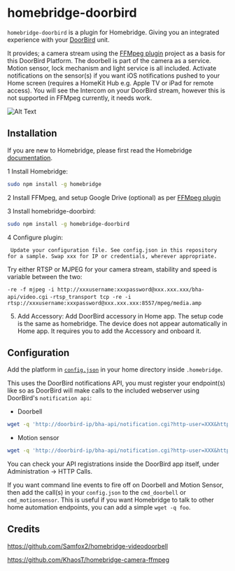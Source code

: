 # homebridge-doorbird

`homebridge-doorbird` is a plugin for Homebridge.  Giving you an integrated experience with your [DoorBird](https://www.doorbird.com) unit.

It provides; a camera stream using the [FFMpeg plugin](https://github.com/KhaosT/homebridge-camera-ffmpeg) project as a basis for this DoorBird Platform.  The doorbell is part of the camera as a service.  Motion sensor, lock mechanism and light service is all included. Activate notifications on the sensor(s) if you want iOS notifications pushed to your Home screen (requires a HomeKit Hub e.g. Apple TV or iPad for remote access).  You will see the Intercom on your DoorBird stream, however this is not supported in FFMpeg currently, it needs work.

![Alt Text](https://github.com/brownad/homebridge-doorbird/blob/master/doorbird.gif)

## Installation

If you are new to Homebridge, please first read the Homebridge [documentation](https://www.npmjs.com/package/homebridge).

1 Install Homebridge:
```sh
sudo npm install -g homebridge
```
2 Install FFMpeg, and setup Google Drive (optional) as per  [FFMpeg plugin](https://github.com/KhaosT/homebridge-camera-ffmpeg)

3 Install homebridge-doorbird:
```sh
sudo npm install -g homebridge-doorbird
```
4 Configure plugin:
```
 Update your configuration file. See config.json in this repository for a sample. Swap xxx for IP or credentials, wherever appropriate.
```

Try either RTSP or MJPEG for your camera stream, stability and speed is variable between the two:

`-re -f mjpeg -i http://xxxusername:xxxpassword@xxx.xxx.xxx/bha-api/video.cgi` 
`-rtsp_transport tcp -re -i rtsp://xxxusername:xxxpassword@xxx.xxx.xxx:8557/mpeg/media.amp`

5. Add Accessory:
Add DoorBird accessory in Home app. The setup code is the same as homebridge.  The device does not appear automatically in Home app.  It requires you to add the Accessory and onboard it.

## Configuration

Add the platform in [`config.json`](https://github.com/brownad/homebridge-doorbird/blob/master/config.json) in your home directory inside `.homebridge`.  

This uses the DoorBird notifications API, you must register your endpoint(s) like so as DoorBird will make calls to the included webserver using DoorBird's `notification api`:

* Doorbell
```sh
wget -q 'http://doorbird-ip/bha-api/notification.cgi?http-user=XXX&http-password=XXX&event=doorbell&subscribe=1&url=http://homebridge-ip:5005/doorbell.html'
```
* Motion sensor
```sh
wget -q 'http://doorbird-ip/bha-api/notification.cgi?http-user=XXX&http-password=XXX&event=motionsensor&subscribe=1&url=http://homebridge-ip:5005/motion.html'
```

You can check your API registrations inside the DoorBird app itself, under Administration -> HTTP Calls.

If you want command line events to fire off on Doorbell and Motion Sensor, then add the call(s) in your `config.json` to the `cmd_doorbell` or `cmd_motionsensor`.
This is useful if you want Homebridge to talk to other home automation endpoints, you can add a simple `wget -q foo`.

## Credits
https://github.com/Samfox2/homebridge-videodoorbell

https://github.com/KhaosT/homebridge-camera-ffmpeg
